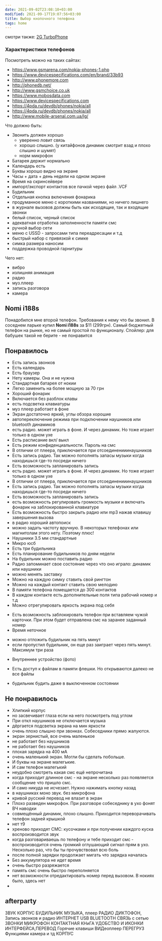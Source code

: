 ```yaml
---
date: 2021-09-02T23:08:10+03:00
modified: 2021-09-17T19:07:56+03:00
title: Выбор кнопочного телефона
tags: home
---
```

смотри также: [2G TurboPhone](../projects/turbophone.md)

### Характеристики телефонов 

Посмотреть можно на таких сайтах:
* <https://www.gsmarena.com/nokia-phones-1.php>
* <https://www.devicespecifications.com/en/brand/33b93>
* <http://www.phonemore.com>
* <http://phonedb.net/>
* <http://www.gsmchoice.co.uk>
* <https://www.mobosdata.com>
* <https://www.devicespecifications.com>
* <https://4pda.ru/devdb/phones/nokia/all>
* <https://4pda.ru/devdb/phones/nokia/all>
* <http://www.mobile-arsenal.com.ua/lg/>

Что должно быть:  
- Звонить должен хорошо
  - уверенно ловит связь
  - хорошо слышно. (у китайфонов динамик смотрит взад и плохо слышно и шумят)
  - норм микрофон
- Батарея держит нормально
- Календарь есть
- Буквы хорошо видно на экране
- Часы + дата + день недели на одном экране
- Время на скринсейвере
- импорт/экспорт контактов все пачкой через файл .VCF
- Будильник
- Отдельная кнопка включения фонарика
- продуманное меню с короткими названиями, но ничего лишнего
- в журнале вызовов должны быть как исходящие, так и входящие звонки
- белый список, черный список
- адекватная отработка заполненности памяти смс
- ручной выбор сети
- меню с USSD - запросами типа переадресации и т.д
- быстрый набор с привязкой к симке
- симка размера наносим
- поддержка проводной гарнитуры

Чего нет:
- вибро
- излишняя анимация
- радио
- муз.плеер
- запись разговора
- камера

## **Nomi i188s**  
Понадобился мне второй телефон. Требования к нему что бы звонил. В соседнем ларьке купил **Nomi i188s** за $11 (299грн). Самый бюджетный телефон на рынке, но не самый простой по функционалу. Спойлер: для бабушек такой не берите - не понравится

## Понравилось
+ Есть запись звонков
+ Есть календарь
+ Есть браузер
+ Нету камеры. Она и не нужна
+ Стандартная батарея от нокии
+ Легко заменить на более мощную за 70 грн
+ Хороший фонарик
+ Включается без разблок клавы
+ есть подсветка клавиатуры
+ муз плеер работает в фоне
+ Экран достаточно яркий, углы обзора хорошие
+ автопереключение режима при подключении наушников или bluetooth динамиков
+ есть радио. может играть в фоне. И через динамик. Но тоже играет только в одном ухе
+ Есть расписание вкл/ выкл
+ Есть режим конфиденциальности. Пароль на смс
+ В отличии от плеера, приключается при отсоединенииинаушников
+ Есть запись радио. Так можно пополнять запасы музыки когда находишься где-то посреди ничего
+ Есть возможность запланировать запись
+ есть радио. может играть в фоне. И через динамик. Но тоже играет только в одном ухе
+ В отличии от плеера, приключается при отсоединенииинаушников
+ Есть запись радио. Так можно пополнять запасы музыки когда находишься где-то посреди ничего
+ Есть возможность запланировать запись
+ есть возможность регулировать громкость музыки и включать фонарик на заблокированной клавиатуре
+ Есть возможность быстро закрыть радио или mp3 нажав клавишу завершения вызова
+ в радио хороший автопоиск
+ можно задать частоту вручную. В некоторых телефонах или магнитолам этого нету. Поэтому плюс!
+ Наушники 3.5 мм стандартные
+ Микро юсб
+ Есть три будильника
+ Есть планирование будильников по дням недели
+ На будильник можно поставить радио
+ Радио запоминает свое состояние через что оно играло: динамик или наушники
+ можно менять заставку
+ Можно на каждую симку ставить свой рингтон
+ Можно на каждый контакт ставить свою мелодию
+ В памяти телефона помещается до 300 контактов
+ В каждом контакте есть дополнительные поля типа рабочий номер и т.д
+ Можно отрегулировать яркость экрана под себя
* Есть возможность заблокировать телефон при вставляем чужой карточки. При этом будет отправлена смс на заранее заданный номер
* Время неточное
+ можно отложить будильник на пять минут
+ если пропустил будильник, он еще раз заиграет через пять минут. Максимум три раза
* Внутреннее устройство (фото)
+ Есть доступ к файлам в памяти флешки. Но открываются далеко не все файлы
- будильник будить даже в выключенном состоянии

## Не понравилось
- Хлипкий корпус
- но засвечивает глаза если на него посмотреть под углом
- При откл наушников не отключается музыка
- дёргается подсветка экрана на мин яркости
- очень плохо слышно при звонках. Собеседники прямо жалуются.
- экран зернистый, все очень маленькое
- не работает без наушников
- не работает без наушников
- плохая зарядка на 400 мА
- очень маленький экран. Могли бы сделать побольше.
- И буквы на экране малегькие. 
- И сам телефон малегький
- неудобно смотреть какая смс ещё непрочитана
- когда приходит длинное смс - на экране несколько раз появляется сообщение что пришло смс. 
- И само никуда не исчезает. Нужно нажимать кнопку назад
- в наушниках моно звук. без микрофона
- кривой русский перевод не влазит в экран
- Плохо разведен микрофон. При разговоре собеседнику в ухо фонят ВЧ наводки
- совмещённый динамик, плохо слышно. Приходится переворачивать телефон задней крышкой
- нет т9
- хреново приходят СМС: кусочками и при получении каждого куска воспроизводится звук
- когда разговариваешь по телефону и тебе приходит смс - воспроизводится очень громкий оглушающий сигнал прям в ухо. Несколько раз, что бы ты прочувствовал всю боль
- после полной зарядки продолжает мигать что зарядка началась
- Без аккумулятора не идет время
- очень быстро разряжается
- память смс очень быстро переполняется
- нет возможности отредактировать номер перед вызовом. В нокиях было, здесь нет
- 

## afterparty

ЗВУК
КОРПУС
БУДИЛЬНИК
МУЗЫКА, плеер
РАДИО
ДИКТОФОН, Запись звонков и радио
ИНТЕРНЕТ
USB
BLUETOOTH
СВЯЗЬ с сетью
ЗВОНКИ
МИКРОФОН
КОНТАКТНАЯ КНиГА
УДОБСТВО И ИКОНКИ ИНТЕРФЕЙСА,ПЕРЕВОД
Горячие клавиши
ВИДеоплеер
ПЕРЕГРУЗ Функциями камера и тд
КОРПУС
